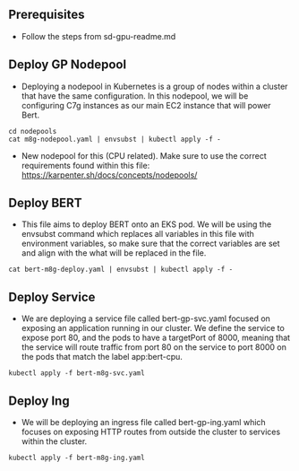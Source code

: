 ## Prerequisites
* Follow the steps from sd-gpu-readme.md

## Deploy GP Nodepool

* Deploying a nodepool in Kubernetes is a group of nodes within a cluster that have the same configuration. In this nodepool, we will be configuring C7g instances as our main EC2 instance that will power Bert. 
```
cd nodepools
cat m8g-nodepool.yaml | envsubst | kubectl apply -f -
```
* New nodepool for this (CPU related). Make sure to use the correct requirements found within this file: https://karpenter.sh/docs/concepts/nodepools/

## Deploy BERT

* This file aims to deploy BERT onto an EKS pod. We will be using the envsubst command which replaces all variables in this file with environment variables, so make sure that the correct variables are set and align with the what will be replaced in the file.
```
cat bert-m8g-deploy.yaml | envsubst | kubectl apply -f -
```

## Deploy Service

* We are deploying a service file called bert-gp-svc.yaml focused on exposing an application running in our cluster. We define the service to expose port 80, and the pods to have a targetPort of 8000, meaning that the service will route traffic from port 80 on the service to port 8000 on the pods that match the label app:bert-cpu. 
```
kubectl apply -f bert-m8g-svc.yaml
```

## Deploy Ing

* We will be deploying an ingress file called bert-gp-ing.yaml which focuses on exposing HTTP routes from outside the cluster to services within the cluster. 
```
kubectl apply -f bert-m8g-ing.yaml
```
